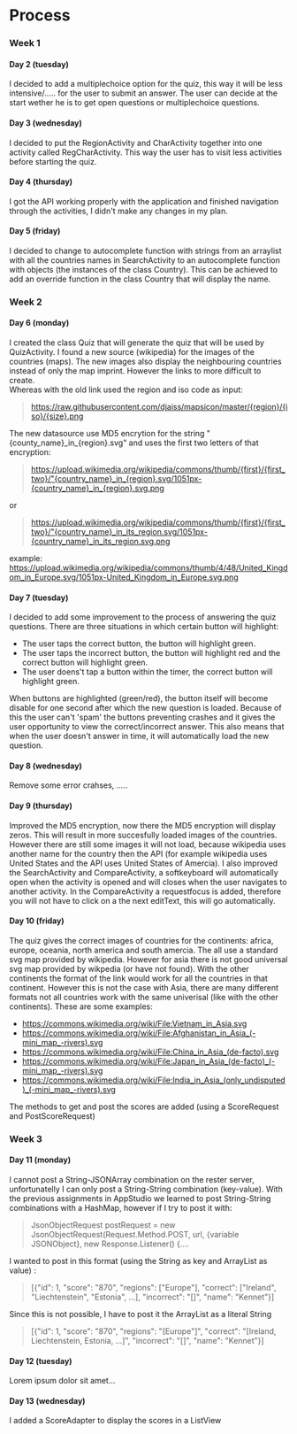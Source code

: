 # Process

### Week 1
#### Day 2 (tuesday)
I decided to add a multiplechoice option for the quiz, this way it will be less intensive/..... for the user to submit an answer. The user can decide at the start wether he is to get open questions or multiplechoice questions.

#### Day 3 (wednesday)
I decided to put the RegionActivity and CharActivity together into one activity called RegCharActivity. This way the user has to visit less activities before starting the quiz.

#### Day 4 (thursday)
I got the API working properly with the application and finished navigation through the activities, I didn't make any changes in my plan.

#### Day 5 (friday)
I decided to change to autocomplete function with strings from an arraylist with all the countries names in SearchActivity to an autocomplete function with objects (the instances of the class Country). This can be achieved to add an override function in the class Country that will display the name.

### Week 2
#### Day 6 (monday)
I created the class Quiz that will generate the quiz that will be used by QuizActivity. I found a new source (wikipedia) for the images of the countries (maps). The new images also display the neighbouring countries instead of only the map imprint. However the links to more difficult to create. 
<br>Whereas with the old link used the region and iso code as input:
> https://raw.githubusercontent.com/djaiss/mapsicon/master/{region}/{iso}/{size}.png

The new datasource use MD5 encrytion for the string "{county_name}\_in\_{region}.svg" and uses the first two letters of that encryption:

> https://upload.wikimedia.org/wikipedia/commons/thumb/{first}/{first_two}/"{country_name}_in_{region}.svg/1051px-{country_name}_in_{region}.svg.png

or
> https://upload.wikimedia.org/wikipedia/commons/thumb/{first}/{first_two}/"{country_name}_in_its_region.svg/1051px-{country_name}_in_its_region.svg.png

example: https://upload.wikimedia.org/wikipedia/commons/thumb/4/48/United_Kingdom_in_Europe.svg/1051px-United_Kingdom_in_Europe.svg.png

#### Day 7 (tuesday)
I decided to add some improvement to the process of answering the quiz questions. There are three situations in which certain button will highlight:
- The user taps the correct button, the button will highlight green.
- The user taps the incorrect button, the button will highlight red and the correct button will highlight green.
- The user doens't tap a button within the timer, the correct button will highlight green.

When buttons are highlighted (green/red), the button itself will become disable for one second after which the new question is loaded. Because of this the user can't 'spam' the buttons preventing crashes and it gives the user opportunity to view the correct/incorrect answer. This also means that when the user doesn't answer in time, it will automatically load the new question.

#### Day 8 (wednesday)
Remove some error crahses, .....

#### Day 9 (thursday)
Improved the MD5 encryption, now there the MD5 encryption will display zeros. This will result in more succesfully loaded images of the countries. However there are still some images it will not load, because wikipedia uses another name for the country then the API (for example wikipedia uses United States and the API uses United States of Amercia). I also improved the SearchActivity and CompareActivity, a softkeyboard will automatically open when the activity is opened and will closes when the user navigates to another activity. In the CompareActivity a requestfocus is added, therefore you will not have to click on a the next editText, this will go automatically.

#### Day 10 (friday)
The quiz gives the correct images of countries for the continents: africa, europe, oceania, north america and south amercia. The all use a standard svg map provided by wikipedia. However for asia there is not good universal svg map provided by wikpedia (or have not found). With the other continents the format of the link would work for all the countries in that continent. However 
this is not the case with Asia, there are many different formats not all countries work with the same
univerisal (like with the other continents). These are some examples:
- https://commons.wikimedia.org/wiki/File:Vietnam_in_Asia.svg
- https://commons.wikimedia.org/wiki/File:Afghanistan_in_Asia_(-mini_map_-rivers).svg
- https://commons.wikimedia.org/wiki/File:China_in_Asia_(de-facto).svg
- https://commons.wikimedia.org/wiki/File:Japan_in_Asia_(de-facto)_(-mini_map_-rivers).svg
- https://commons.wikimedia.org/wiki/File:India_in_Asia_(only_undisputed)_(-mini_map_-rivers).svg

The methods to get and post the scores are added (using a ScoreRequest and PostScoreRequest)

### Week 3

#### Day 11 (monday)
I cannot post a String-JSONArray combination on the rester server, unfortunatelly I can only post a String-String combination (key-value). With the previous assignments in AppStudio we learned to post String-String combinations with a HashMap, however if I try to post it with:
> JsonObjectRequest postRequest = new JsonObjectRequest(Request.Method.POST, url, {variable JSONObject},
    new Response.Listener<JSONObject>() {....
  
I wanted to post in this format (using the String as key and ArrayList as value) :
> [{"id": 1, "score": "870", "regions": ["Europe"], "correct": ["Ireland", "Liechtenstein", "Estonia", ...], "incorrect": "[]", "name": "Kennet"}]

Since this is not possible, I have to post it the ArrayList as a literal String

>[{"id": 1, "score": "870", "regions": "[Europe"]", "correct": "[Ireland, Liechtenstein, Estonia, ...]", "incorrect": "[]", "name": "Kennet"}]

#### Day 12 (tuesday)
Lorem ipsum dolor sit amet...

#### Day 13 (wednesday)
I added a ScoreAdapter to display the scores in a ListView
